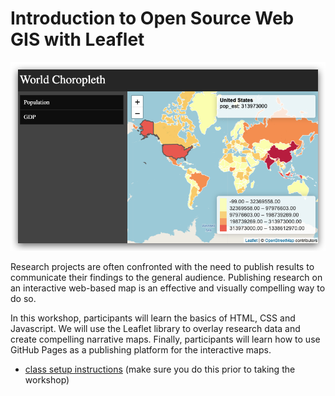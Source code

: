 # Introduction to Open Source Web GIS with Leaflet

<img src="images/webgis.png">

Research projects are often confronted with the need to publish results to communicate their findings to the general audience. Publishing research on an interactive web-based map is an effective and visually compelling way to do so.

In this workshop, participants will learn the basics of HTML, CSS and Javascript. We will use the Leaflet library to overlay research data and create compelling narrative maps. Finally, participants will learn how to use GitHub Pages as a publishing platform for the interactive maps.

- [class setup instructions](setup.md) (make sure you do this prior to taking the workshop)
